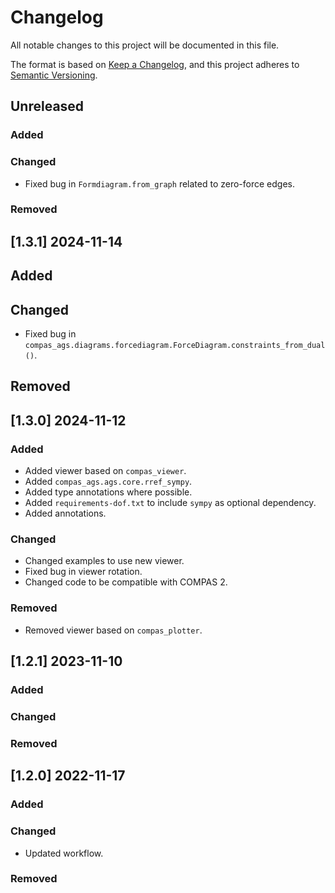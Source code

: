 # Changelog

All notable changes to this project will be documented in this file.

The format is based on [Keep a Changelog](https://keepachangelog.com/en/1.0.0/),
and this project adheres to [Semantic Versioning](https://semver.org/spec/v2.0.0.html).

## Unreleased

### Added

### Changed

* Fixed bug in `Formdiagram.from_graph` related to zero-force edges.

### Removed


## [1.3.1] 2024-11-14

## Added

## Changed

* Fixed bug in `compas_ags.diagrams.forcediagram.ForceDiagram.constraints_from_dual()`.

## Removed


## [1.3.0] 2024-11-12

### Added

* Added viewer based on `compas_viewer`.
* Added `compas_ags.ags.core.rref_sympy`.
* Added type annotations where possible.
* Added `requirements-dof.txt` to include `sympy` as optional dependency.
* Added annotations.

### Changed

* Changed examples to use new viewer.
* Fixed bug in viewer rotation.
* Changed code to be compatible with COMPAS 2.

### Removed

* Removed viewer based on `compas_plotter`.


## [1.2.1] 2023-11-10

### Added

### Changed

### Removed


## [1.2.0] 2022-11-17

### Added

### Changed

* Updated workflow.

### Removed
